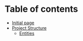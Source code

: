 # Table of contents

* [Initial page](README.md)
* [Project Structure](project-structure/README.md)
  * [Entities](project-structure/entities.md)

